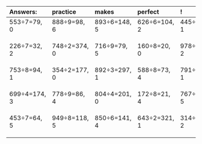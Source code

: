 | Answers: | practice | makes | perfect | ! |
| :--- | :--- | :--- | :--- | :--- |
| 553÷7=79, 0 | 888÷9=98, 6 | 893÷6=148, 5 | 626÷6=104, 2 | 445÷3=148, 1 | 
|   |   |   |   |   | 
|   |   |   |   |   | 
|   |   |   |   |   | 
| 226÷7=32, 2 | 748÷2=374, 0 | 716÷9=79, 5 | 160÷8=20, 0 | 978÷8=122, 2 | 
|   |   |   |   |   | 
|   |   |   |   |   | 
|   |   |   |   |   | 
| 753÷8=94, 1 | 354÷2=177, 0 | 892÷3=297, 1 | 588÷8=73, 4 | 791÷5=158, 1 | 
|   |   |   |   |   | 
|   |   |   |   |   | 
|   |   |   |   |   | 
| 699÷4=174, 3 | 778÷9=86, 4 | 804÷4=201, 0 | 172÷8=21, 4 | 767÷6=127, 5 | 
|   |   |   |   |   | 
|   |   |   |   |   | 
|   |   |   |   |   | 
| 453÷7=64, 5 | 949÷8=118, 5 | 850÷6=141, 4 | 643÷2=321, 1 | 314÷8=39, 2 | 
|   |   |   |   |   | 
|   |   |   |   |   | 
|   |   |   |   |   | 
